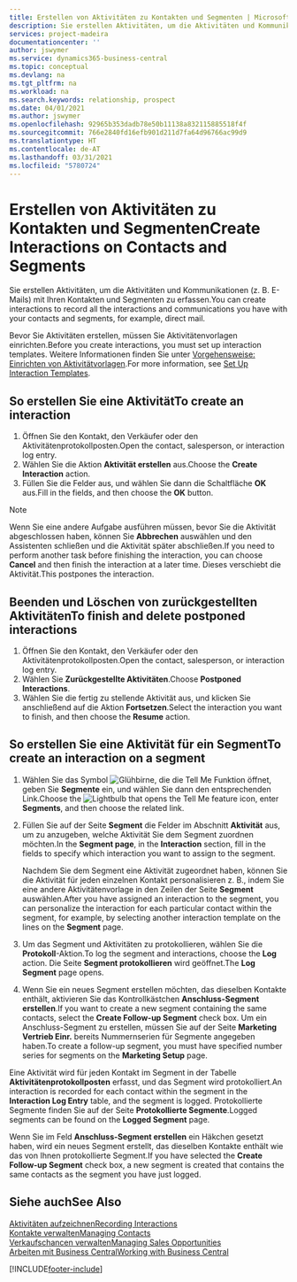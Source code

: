 ```yaml
---
title: Erstellen von Aktivitäten zu Kontakten und Segmenten | Microsoft Docs
description: Sie erstellen Aktivitäten, um die Aktivitäten und Kommunikationen (z. B. E-Mails) mit Ihren Kontakten und Segmenten in Business Central zu erfassen.
services: project-madeira
documentationcenter: ''
author: jswymer
ms.service: dynamics365-business-central
ms.topic: conceptual
ms.devlang: na
ms.tgt_pltfrm: na
ms.workload: na
ms.search.keywords: relationship, prospect
ms.date: 04/01/2021
ms.author: jswymer
ms.openlocfilehash: 92965b353dadb78e50b11138a832115885518f4f
ms.sourcegitcommit: 766e2840fd16efb901d211d7fa64d96766ac99d9
ms.translationtype: HT
ms.contentlocale: de-AT
ms.lasthandoff: 03/31/2021
ms.locfileid: "5780724"
---
```

# <a name="create-interactions-on-contacts-and-segments"></a><span data-ttu-id="c5908-103">Erstellen von Aktivitäten zu Kontakten und Segmenten</span><span class="sxs-lookup"><span data-stu-id="c5908-103">Create Interactions on Contacts and Segments</span></span>
<span data-ttu-id="c5908-104">Sie erstellen Aktivitäten, um die Aktivitäten und Kommunikationen (z. B. E-Mails) mit Ihren Kontakten und Segmenten zu erfassen.</span><span class="sxs-lookup"><span data-stu-id="c5908-104">You can create interactions to record all the interactions and communications you have with your contacts and segments, for example, direct mail.</span></span>

<span data-ttu-id="c5908-105">Bevor Sie Aktivitäten erstellen, müssen Sie Aktivitätenvorlagen einrichten.</span><span class="sxs-lookup"><span data-stu-id="c5908-105">Before you create interactions, you must set up interaction templates.</span></span> <span data-ttu-id="c5908-106">Weitere Informationen finden Sie unter [Vorgehensweise: Einrichten von Aktivitätvorlagen](marketing-interactions.md).</span><span class="sxs-lookup"><span data-stu-id="c5908-106">For more information, see  [Set Up Interaction Templates](marketing-interactions.md).</span></span>

## <a name="to-create-an-interaction"></a><span data-ttu-id="c5908-107">So erstellen Sie eine Aktivität</span><span class="sxs-lookup"><span data-stu-id="c5908-107">To create an interaction</span></span>
1. <span data-ttu-id="c5908-108">Öffnen Sie den Kontakt, den Verkäufer oder den Aktivitätenprotokollposten.</span><span class="sxs-lookup"><span data-stu-id="c5908-108">Open the contact, salesperson, or interaction log entry.</span></span>
2. <span data-ttu-id="c5908-109">Wählen Sie die Aktion **Aktivität erstellen** aus.</span><span class="sxs-lookup"><span data-stu-id="c5908-109">Choose the **Create Interaction** action.</span></span>
3. <span data-ttu-id="c5908-110">Füllen Sie die Felder aus, und wählen Sie dann die Schaltfläche **OK** aus.</span><span class="sxs-lookup"><span data-stu-id="c5908-110">Fill in the fields, and then choose the **OK** button.</span></span>

> [!NOTE]  
>   <span data-ttu-id="c5908-111">Wenn Sie eine andere Aufgabe ausführen müssen, bevor Sie die Aktivität abgeschlossen haben, können Sie **Abbrechen** auswählen und den Assistenten schließen und die Aktivität später abschließen.</span><span class="sxs-lookup"><span data-stu-id="c5908-111">If you need to perform another task before finishing the interaction, you can choose **Cancel** and then finish the interaction at a later time.</span></span> <span data-ttu-id="c5908-112">Dieses verschiebt die Aktivität.</span><span class="sxs-lookup"><span data-stu-id="c5908-112">This postpones the interaction.</span></span>

## <a name="to-finish-and-delete-postponed-interactions"></a><span data-ttu-id="c5908-113">Beenden und Löschen von zurückgestellten Aktivitäten</span><span class="sxs-lookup"><span data-stu-id="c5908-113">To finish and delete postponed interactions</span></span>
1. <span data-ttu-id="c5908-114">Öffnen Sie den Kontakt, den Verkäufer oder den Aktivitätenprotokollposten.</span><span class="sxs-lookup"><span data-stu-id="c5908-114">Open the contact, salesperson, or interaction log entry.</span></span>
2. <span data-ttu-id="c5908-115">Wählen Sie **Zurückgestellte Aktivitäten**.</span><span class="sxs-lookup"><span data-stu-id="c5908-115">Choose **Postponed Interactions**.</span></span>
3. <span data-ttu-id="c5908-116">Wählen Sie die fertig zu stellende Aktivität aus, und klicken Sie anschließend auf die Aktion **Fortsetzen**.</span><span class="sxs-lookup"><span data-stu-id="c5908-116">Select the interaction you want to finish, and then choose the **Resume** action.</span></span>

## <a name="to-create-an-interaction-on-a-segment"></a><span data-ttu-id="c5908-117">So erstellen Sie eine Aktivität für ein Segment</span><span class="sxs-lookup"><span data-stu-id="c5908-117">To create an interaction on a segment</span></span>
1. <span data-ttu-id="c5908-118">Wählen Sie das Symbol ![Glühbirne, die die Tell Me Funktion öffnet](media/ui-search/search_small.png "Tell Me-Funktion"), geben Sie **Segmente** ein, und wählen Sie dann den entsprechenden Link.</span><span class="sxs-lookup"><span data-stu-id="c5908-118">Choose the ![Lightbulb that opens the Tell Me feature](media/ui-search/search_small.png "Tell me what you want to do") icon, enter **Segments**, and then choose the related link.</span></span>
2. <span data-ttu-id="c5908-119">Füllen Sie auf der Seite **Segment** die Felder im Abschnitt **Aktivität** aus, um zu anzugeben, welche Aktivität Sie dem Segment zuordnen möchten.</span><span class="sxs-lookup"><span data-stu-id="c5908-119">In the **Segment page**, in the **Interaction** section, fill in the fields to specify which interaction you want to assign to the segment.</span></span>

    <span data-ttu-id="c5908-120">Nachdem Sie dem Segment eine Aktivität zugeordnet haben, können Sie die Aktivität für jeden einzelnen Kontakt personalisieren z. B., indem Sie eine andere Aktivitätenvorlage in den Zeilen der Seite **Segment** auswählen.</span><span class="sxs-lookup"><span data-stu-id="c5908-120">After you have assigned an interaction to the segment, you can personalize the interaction for each particular contact within the segment, for example, by selecting another interaction template on the lines on the **Segment** page.</span></span>  
3. <span data-ttu-id="c5908-121">Um das Segment und Aktivitäten zu protokollieren, wählen Sie die **Protokoll**-Aktion.</span><span class="sxs-lookup"><span data-stu-id="c5908-121">To log the segment and interactions, choose the **Log** action.</span></span> <span data-ttu-id="c5908-122">Die Seite **Segment protokollieren** wird geöffnet.</span><span class="sxs-lookup"><span data-stu-id="c5908-122">The **Log Segment** page opens.</span></span>
4. <span data-ttu-id="c5908-123">Wenn Sie ein neues Segment erstellen möchten, das dieselben Kontakte enthält, aktivieren Sie das Kontrollkästchen **Anschluss-Segment erstellen**.</span><span class="sxs-lookup"><span data-stu-id="c5908-123">If you want to create a new segment containing the same contacts, select the **Create Follow-up Segment** check box.</span></span> <span data-ttu-id="c5908-124">Um ein Anschluss-Segment zu erstellen, müssen Sie auf der Seite **Marketing Vertrieb Einr.** bereits Nummernserien für Segmente angegeben haben.</span><span class="sxs-lookup"><span data-stu-id="c5908-124">To create a follow-up segment, you must have specified number series for segments on the **Marketing Setup** page.</span></span>

<span data-ttu-id="c5908-125">Eine Aktivität wird für jeden Kontakt im Segment in der Tabelle **Aktivitätenprotokollposten** erfasst, und das Segment wird protokolliert.</span><span class="sxs-lookup"><span data-stu-id="c5908-125">An interaction is recorded for each contact within the segment in the **Interaction Log Entry** table, and the segment is logged.</span></span> <span data-ttu-id="c5908-126">Protokollierte Segmente finden Sie auf der Seite **Protokollierte Segmente**.</span><span class="sxs-lookup"><span data-stu-id="c5908-126">Logged segments can be found on the **Logged Segment** page.</span></span>

<span data-ttu-id="c5908-127">Wenn Sie im Feld **Anschluss-Segment erstellen** ein Häkchen gesetzt haben, wird ein neues Segment erstellt, das dieselben Kontakte enthält wie das von Ihnen protokollierte Segment.</span><span class="sxs-lookup"><span data-stu-id="c5908-127">If you have selected the **Create Follow-up Segment** check box, a new segment is created that contains the same contacts as the segment you have just logged.</span></span>

## <a name="see-also"></a><span data-ttu-id="c5908-128">Siehe auch</span><span class="sxs-lookup"><span data-stu-id="c5908-128">See Also</span></span>
[<span data-ttu-id="c5908-129">Aktivitäten aufzeichnen</span><span class="sxs-lookup"><span data-stu-id="c5908-129">Recording Interactions</span></span>](marketing-interactions.md)  
[<span data-ttu-id="c5908-130">Kontakte verwalten</span><span class="sxs-lookup"><span data-stu-id="c5908-130">Managing Contacts</span></span>](marketing-contacts.md)  
[<span data-ttu-id="c5908-131">Verkaufschancen verwalten</span><span class="sxs-lookup"><span data-stu-id="c5908-131">Managing Sales Opportunities</span></span>](marketing-manage-sales-opportunities.md)  
[<span data-ttu-id="c5908-132">Arbeiten mit  Business Central</span><span class="sxs-lookup"><span data-stu-id="c5908-132">Working with Business Central</span></span>](ui-work-product.md)


[!INCLUDE[footer-include](includes/footer-banner.md)]
